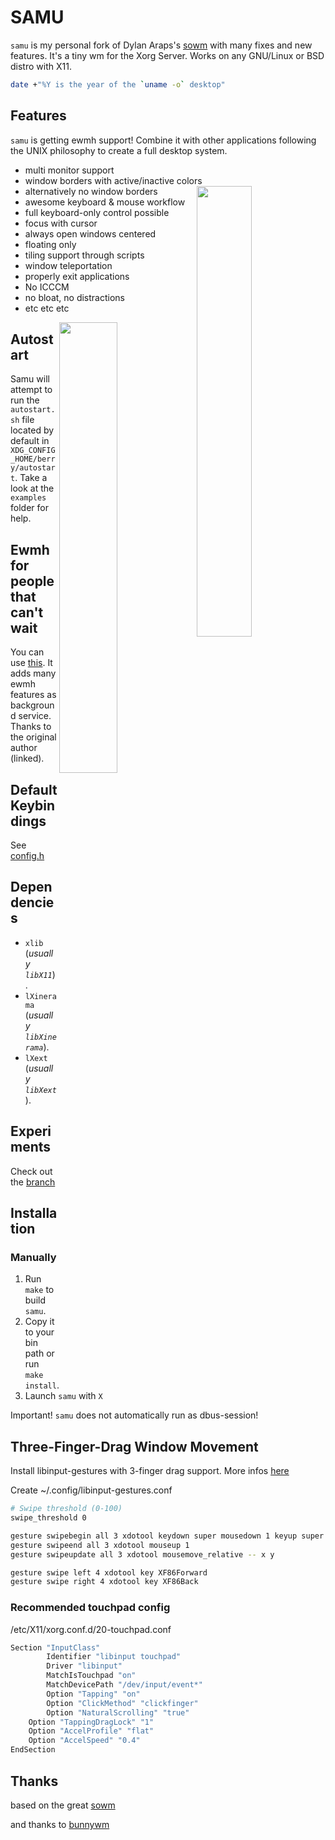 # SAMU

`samu` is my personal fork of Dylan Araps's [sowm](https://github.com/dylanaraps/sowm) with many fixes and new features. It's a tiny wm for the Xorg Server. Works on any GNU/Linux or BSD distro with X11.

```bash
date +"%Y is the year of the `uname -o` desktop"
```

## Features

`samu` is getting ewmh support! Combine it with other applications following the UNIX philosophy to create a full desktop system.

- multi monitor support
- window borders with active/inactive colors
  <a href="https://user-images.githubusercontent.com/81267840/112312925-a1635200-8ca7-11eb-8505-dcab972b15b1.png"><img src="https://user-images.githubusercontent.com/81267840/112312925-a1635200-8ca7-11eb-8505-dcab972b15b1.png" width="43%" align="right"></a>
- alternatively no window borders
- awesome keyboard & mouse workflow
- full keyboard-only control possible
- focus with cursor
- always open windows centered
- floating only
- tiling support through scripts
- window teleportation
- properly exit applications
- No ICCCM
- no bloat, no distractions
- etc etc etc

<a href="https://user-images.githubusercontent.com/81267840/112312944-a6280600-8ca7-11eb-8d0d-d44e48c944bc.png"><img src="https://user-images.githubusercontent.com/81267840/112312944-a6280600-8ca7-11eb-8d0d-d44e48c944bc.png" width="43%" align="right"></a>

## Autostart

Samu will attempt to run the `autostart.sh` file located by default in `XDG_CONFIG_HOME/berry/autostart`. Take a look at the `examples` folder for help.

## Ewmh for people that can't wait

You can use [this](https://git.z3bra.org/glazier/file/ewmh.c.html). It adds many ewmh features as background service. Thanks to the original author (linked).

## Default Keybindings

See [config.h](config.h)

## Dependencies

- `xlib` (_usually `libX11`_).
- `lXinerama` (_usually `libXinerama`_).
- `lXext` (_usually `libXext`_).

## Experiments

Check out the [branch](https://github.com/faenrir/samu/tree/experiments)

## Installation

### Manually

1. Run `make` to build `samu`.
2. Copy it to your bin path or run `make install`.
3. Launch `samu` with `X`

Important! `samu` does not automatically run as dbus-session!

## Three-Finger-Drag Window Movement

Install libinput-gestures with 3-finger drag support. More infos [here](https://github.com/bulletmark/libinput-gestures/issues/10)

Create ~/.config/libinput-gestures.conf

```bash
# Swipe threshold (0-100)
swipe_threshold 0

gesture swipebegin all 3 xdotool keydown super mousedown 1 keyup super
gesture swipeend all 3 xdotool mouseup 1
gesture swipeupdate all 3 xdotool mousemove_relative -- x y

gesture swipe left 4 xdotool key XF86Forward
gesture swipe right 4 xdotool key XF86Back
```

### Recommended touchpad config

/etc/X11/xorg.conf.d/20-touchpad.conf

```bash
Section "InputClass"
        Identifier "libinput touchpad"
        Driver "libinput"
        MatchIsTouchpad "on"
        MatchDevicePath "/dev/input/event*"
        Option "Tapping" "on"
        Option "ClickMethod" "clickfinger"
        Option "NaturalScrolling" "true"
	Option "TappingDragLock" "1"
	Option "AccelProfile" "flat"
	Option "AccelSpeed" "0.4"
EndSection
```

## Thanks

based on the great [sowm](https://github.com/dylanaraps/sowm)

and thanks to [bunnywm](https://github.com/kiedtl/bunnywm)
